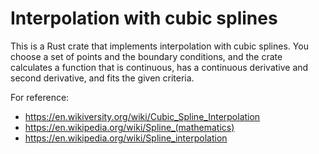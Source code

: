 # Interpolation with cubic splines

This is a Rust crate that implements interpolation with cubic splines. You choose a set of points and the boundary conditions, and the crate calculates a function that is continuous, has a continuous derivative and second derivative, and fits the given criteria.

For reference:

* https://en.wikiversity.org/wiki/Cubic_Spline_Interpolation
* https://en.wikipedia.org/wiki/Spline_(mathematics)
* https://en.wikipedia.org/wiki/Spline_interpolation

